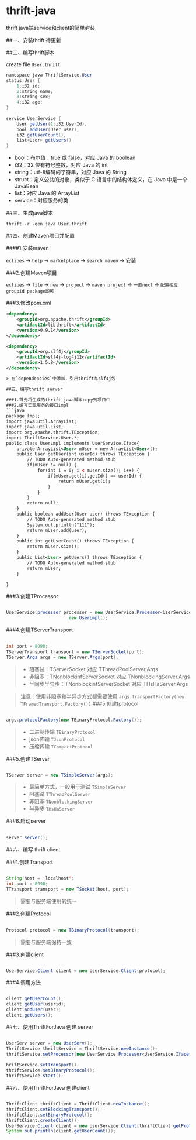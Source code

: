 thrift-java
===========

thrift java端service和client的简单封装

##一、安装thrift
待更新

##二、编写thrift脚本

create file `User.thrift`
```java
namespace java ThriftService.User
status User {
	1:i32 id;
	2:string name;
	3:string sex;
	4:i32 age;
}
	
service UserService {
	User getUser(1:i32 UserId),
	bool addUser(User user),
	i32 getUserCount(),
	list<User> getUsers()
}
```

> 
   * bool：布尔值，true 或 false，对应 Java 的 boolean
   * i32：32 位有符号整数，对应 Java 的 int
   * string：utf-8编码的字符串，对应 Java 的 String
   * struct：定义公共的对象，类似于 C 语言中的结构体定义，在 Java 中是一个 JavaBean
   * list：对应 Java 的 ArrayList
   * service：对应服务的类


##三、生成java脚本

	thrift -r -gen java User.thrift
	
##四、创建Maven项目并配置

####1.安装maven

`eclipes` -> `help` -> `marketplace` -> `search maven` -> 安装

###2.创建Maven项目

`eclipes` -> `file` -> `new` -> `project` -> `maven project` -> `一直next` -> `配置相应groupid package即可`

###3.修改pom.xml

```xml
<dependency>
	<groupId>org.apache.thrift</groupId>
	<artifactId>libthrift</artifactId>
	<version>0.9.1</version>
</dependency>

<dependency>
	<groupId>org.slf4j</groupId>
	<artifactId>slf4j-log4j12</artifactId>
	<version>1.5.8</version>
</dependency>

> 在`dependencies`中添加，引用thrift与slf4j包

##五、编写thrift server

###1.首先将生成的thrift java脚本copy到项目中
###2.编写实现服务的接口impl
```java	
package lmpl;
import java.util.ArrayList;
import java.util.List;
import org.apache.thrift.TException;
import ThriftService.User.*;
public class UserLmpl implements UserService.Iface{
	private ArrayList<User> mUser = new ArrayList<User>();
	public User getUser(int userId) throws TException {
		// TODO Auto-generated method stub
		if(mUser != null) {
			for(int i = 0; i < mUser.size(); i++) {
				if(mUser.get(i).getId() == userId) {
					return mUser.get(i);
				}
			}
		}
		return null;
	}
	public boolean addUser(User user) throws TException {
		// TODO Auto-generated method stub
		System.out.println("111");
		return mUser.add(user);
	}
	public int getUserCount() throws TException {
		return mUser.size();
	}
	public List<User> getUsers() throws TException {
		// TODO Auto-generated method stub
		return mUser;
	}

}
```
###3.创建TProcessor

```java

UserService.processor processor = new UserService.Processor<UserService.Iface>(
						new UserLmpl();
```
###4.创建TServerTransport

```java
	
int port = 8090;
TServerTransport transport = new TServerSocket(port);
TServer.Args args = new TServer.Args(port);
```	
> * 阻塞试：TServerSocket 对应 TThreadPoolServer.Args
> * 非阻塞：TNonblockinfServerSocket 对应 TNonblockingServer.Args
> * 半同步半异步：TNonblockinfServerSocket 对应 THsHaServer.Args

> 注意：使用非阻塞和半异步方式都需要使用 `args.transportFactory(new TFramedTransport.Factory())`
###5.创建tprotocol
```java

args.protocolFactory(new TBinaryProtocol.Factory());
```
> * 二进制传输 `TBinaryProtocol`
> * json传输	`TJsonProtocol`
> * 压缩传输 `TCompactProtocol`

###5.创建TServer

```java

TServer server = new TSimpleServer(args);
```	
> * 最简单方式，一般用于测试 `TSimpleServer`
> * 阻塞试 `TThreadPoolServer`
> * 非阻塞 `TNonblockingServer`
> * 半异步 `THsHaServer`

###6.启动server

```java
	
server.server();
```	

##六、编写 thrift client

###1.创建Transport

```java

String host = 'localhost';
int port = 8090;
TTransport transport = new TSocket(host, port);
```
> 需要与服务端使用的统一

###2.创建Protocol

```java
	
Protocol protocol = new TBinaryProtocol(transport);
```
> 需要与服务端保持一致

###3.创建client

```java

UserService.Client client = new UserService.Client(protocol);
```
###4.调用方法

```java

client.getUserCount();
client.getUser(userid);
client.addUser(user);
client.getUsers();
```	
##七、使用ThriftForJava 创建 server

```java

UserServ server = new UserServ();
ThriftService thriftService = ThriftService.newInstance();
thriftService.setProcessor(new UserService.Processor<UserService.Iface>(new UserLmpl()));
		
hriftService.setTransport();
thriftService.setBinaryProtocol();
thriftService.start();
```
	
##八、使用ThriftForJava 创建client

```java

ThriftClient thriftClient = ThriftClient.newInstance();
thriftClient.setBlockingTransport();
thriftClient.setBinaryProtocol();
thriftClient.createClient();
UserService.Client client = new UserService.Client(thriftClient.getProtocol());
System.out.println(client.getUserCount());
```